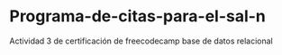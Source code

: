 # Programa-de-citas-para-el-sal-n
Actividad 3 de certificación de freecodecamp base de datos relacional
